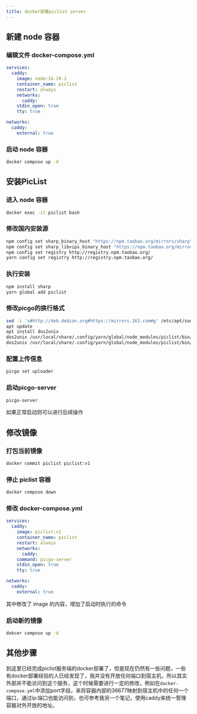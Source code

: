 ```yaml
---
title: docker部署piclist server
---
```



## 新建 node 容器

### 编辑文件 docker-compose.yml

``` yml
services:
  caddy:
    image: node:16.20.1
    container_name: piclist
    restart: always
    networks:
      caddy:
    stdin_open: true
    tty: true

networks:
  caddy:
    external: true
```

### 启动 node 容器

``` bash
docker compose up -d
```
## 安装PicList

### 进入 node 容器

```bash
docker exec -it piclist bash
```

### 修改国内安装源

```bash
npm config set sharp_binary_host "https://npm.taobao.org/mirrors/sharp"
npm config set sharp_libvips_binary_host "https://npm.taobao.org/mirrors/sharp-libvips"
npm config set registry http://registry.npm.taobao.org/
yarn config set registry http://registry.npm.taobao.org/
```

### 执行安装
```bash
npm install sharp
yarn global add piclist
```

### 修改picgo的换行格式

```bash
sed -i 's#http://deb.debian.org#https://mirrors.163.com#g' /etc/apt/sources.list # 换源
apt update
apt install dos2unix
dos2unix /usr/local/share/.config/yarn/global/node_modules/piclist/bin/picgo
dos2unix /usr/local/share/.config/yarn/global/node_modules/piclist/bin/picgo-server
```

### 配置上传信息

```bash
picgo set uploader
```

### 启动picgo-server

```bash
picgo-server
```

如果正常启动则可以进行后续操作
## 修改镜像

### 打包当前镜像

``` bash
docker commit piclist piclist:v1
```

### 停止 piclist 容器

``` bash
docker compose down
```

### 修改 docker-compose.yml

``` yaml
services:
  caddy:
    image: piclist:v1
    container_name: piclist
    restart: always
    networks:
      caddy:
    command: picgo-server
    stdin_open: true
    tty: true

networks:
  caddy:
    external: true
```

其中修改了 image 的内容，增加了启动时执行的命令

### 启动新的镜像

``` bash
dokcer compose up -d
```


## 其他步骤

到这里已经完成piclist服务端的docker部署了，但是现在仍然有一些问题，一些有docker部署经验的人已经发现了，我并没有开放任何端口到宿主机，所以其实外部并不能访问到这个服务，这个时候需要进行一定的修改，例如在`docker-compose.yml`中添加port字段，来将容器内部的36677映射到宿主机中的任何一个端口，通过ip:端口也能访问到，也可参考我另一个笔记，使用caddy来统一管理容器对外开放的地址。


